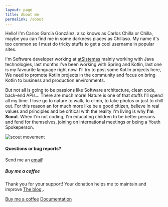 ```yaml
---
layout: page
title: About me
permalink: /about
---
```


<div class="row justify-content-between">
<div class="col-md-8 pr-5">

<p>Hello! I'm Carlos García González, also knows as Carlos Chilla or Chilla, maybe you can find me in some darkness places as Chillaso. My name it's too common so I must do tricky stuffs to get a cool username in popular sites.</p>
<p>I'm Software developer working at <a href="https://www.atsistemas.com" target="_blank">atSistemas</a> mainly working with Java technologies, last months I've been working with Spring and Kotlin, last one is my favourite language right now. I'll try to post some Kotlin projects here, We need to promote Kotlin projects in the community and focus on bring Kotlin to business and production environments.</p>

<p> But not all is going to be passions like Software architecture, clean code, back-end APIs... There are much more! Nature is one of that stuffs I'll spend all my time. I love go to nature to walk, to climb, to take photos or just to chill out. For this reason an for much more like be a good citizen, believe in real values and principles and be critical with the reality I'm living is why <strong>I'm Scout</strong>. When I'm not coding, I'm educating children to be better persons and fend for themselves, joining on international meetings or being a Youth Spokeperson.</p>

<!-- (Insertar imagen de un collage con fotos haciendo cosas scout) -->

<p class="mb-5"><img class="shadow-lg" src="{{site.baseurl}}/assets/images/scout-logo.png" alt="scout movement" /></p>

<h4>Questions or bug reports?</h4>

<p>Send me an <a href="mailto:carlos.chillagonzalez@gmail.com">email</a>!</p>

</div>

<div class="col-md-4">

<div class="sticky-top sticky-top-80">
<h5>Buy me a coffee</h5>

<p>Thank you for your support! Your donation helps me to maintain and improve <a target="_blank" href="https://github.com/Chillaso/chillaso.github.io">The blog <i class="fab fa-github"></i></a>.</p>

<a target="_blank" href="https://www.paypal.me/chillaso" class="btn btn-danger">Buy me a coffee</a> <a target="_blank" href="{{site.baseurl}}how-to-build-this-web" class="btn btn-warning">Documentation</a>

</div>
</div>
</div>
